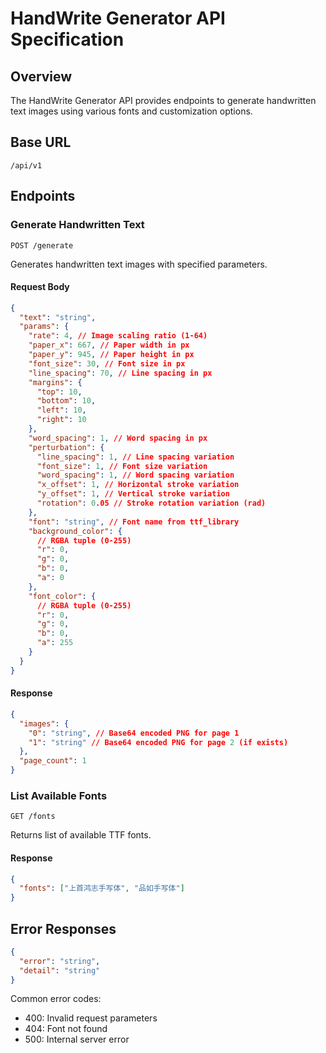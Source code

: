 # HandWrite Generator API Specification

## Overview

The HandWrite Generator API provides endpoints to generate handwritten text images using various fonts and customization options.

## Base URL

`/api/v1`

## Endpoints

### Generate Handwritten Text

`POST /generate`

Generates handwritten text images with specified parameters.

#### Request Body

```json
{
  "text": "string",
  "params": {
    "rate": 4, // Image scaling ratio (1-64)
    "paper_x": 667, // Paper width in px
    "paper_y": 945, // Paper height in px
    "font_size": 30, // Font size in px
    "line_spacing": 70, // Line spacing in px
    "margins": {
      "top": 10,
      "bottom": 10,
      "left": 10,
      "right": 10
    },
    "word_spacing": 1, // Word spacing in px
    "perturbation": {
      "line_spacing": 1, // Line spacing variation
      "font_size": 1, // Font size variation
      "word_spacing": 1, // Word spacing variation
      "x_offset": 1, // Horizontal stroke variation
      "y_offset": 1, // Vertical stroke variation
      "rotation": 0.05 // Stroke rotation variation (rad)
    },
    "font": "string", // Font name from ttf_library
    "background_color": {
      // RGBA tuple (0-255)
      "r": 0,
      "g": 0,
      "b": 0,
      "a": 0
    },
    "font_color": {
      // RGBA tuple (0-255)
      "r": 0,
      "g": 0,
      "b": 0,
      "a": 255
    }
  }
}
```

#### Response

```json
{
  "images": {
    "0": "string", // Base64 encoded PNG for page 1
    "1": "string" // Base64 encoded PNG for page 2 (if exists)
  },
  "page_count": 1
}
```

### List Available Fonts

`GET /fonts`

Returns list of available TTF fonts.

#### Response

```json
{
  "fonts": ["上首鸿志手写体", "品如手写体"]
}
```

## Error Responses

```json
{
  "error": "string",
  "detail": "string"
}
```

Common error codes:

- 400: Invalid request parameters
- 404: Font not found
- 500: Internal server error
